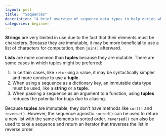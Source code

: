 ```yaml
---
layout: post
title:  "Sequences"
description: "A brief overview of sequence data types to help decide which squence to use."
categories: beginner
---
```


**Strings** are very limited in use due to the fact that their elements must be characters. Because they are immutable, it may be more beneficial to use a list of characters for computation, then `join()` afterward.

**Lists** are more common than **tuples** because they are mutable. There are some cases in which tuples might be preferred:

1. In certain cases, like `return`ing a value, it may be syntactically simpler and more concise to use a **tuple**.
2. When using a sequence as a dictionary key, an immutable data type must be used, like a **string** or a **tuple**.
3. When passing a sequence as an argument to a function, using **tuples** reduces the potential for bugs due to aliasing.

Because **tuples** are immutable, they don't have methods like `sort()` and `reverse()`. However, the sequence agnostic `sorted()` can be used to return a new list with the same elements in sorted order. `reversed()` can also be used to take a sequence and return an iterator that traverses the list in reverse order.
